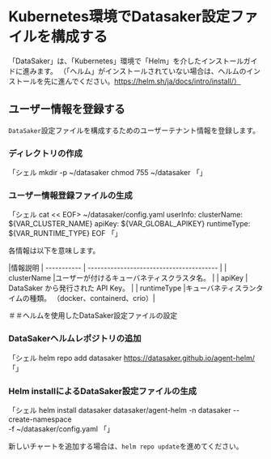 # Kubernetes環境でDatasaker設定ファイルを構成する

「DataSaker」は、「Kubernetes」環境で「Helm」を介したインストールガイドに進みます。 （「ヘルム」がインストールされていない場合は、ヘルムのインストールを先に進んでください。https://helm.sh/ja/docs/intro/install/）

## ユーザー情報を登録する

`DataSaker`設定ファイルを構成するためのユーザーテナント情報を登録します。

### ディレクトリの作成

「シェル
mkdir -p ~/datasaker
chmod 755 ~/datasaker
「」

### ユーザー情報登録ファイルの生成

「シェル
cat << EOF> ~/datasaker/config.yaml
userInfo:
  clusterName: ${VAR_CLUSTER_NAME}
  apiKey: ${VAR_GLOBAL_APIKEY}
  runtimeType: ${VAR_RUNTIME_TYPE}
EOF
「」

各情報は以下を意味します。

|情報説明
| ----------- | ---------------------------------------- |
| clusterName |ユーザーが付けるキューバネティスクラスタ名。 |
| apiKey | DataSaker から発行された API Key。 |
| runtimeType |キューバネティスランタイムの種類。 （docker、containerd、crio）|

＃＃ヘルムを使用したDataSaker設定ファイルの設定

### DataSakerヘルムレポジトリの追加

「シェル
helm repo add datasaker https://datasaker.github.io/agent-helm/
「」

### Helm installによるDataSaker設定ファイルの生成

「シェル
helm install datasaker datasaker/agent-helm -n datasaker --create-namespace \
  -f ~/datasaker/config.yaml
「」

新しいチャートを追加する場合は、`helm repo update`を進めてください。